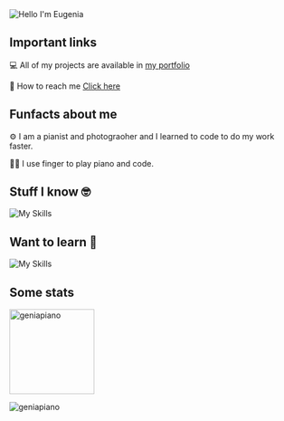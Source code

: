 <img alt="Hello I'm Eugenia" align="center" src="https://readme-typing-svg.demolab.com?font=Fira+Code&size=19&pause=1000&color=A66FFF&center=false&vCenter=true&width=435&lines=Hello+I'm+Eugenia">





## Important links


💻 All of my projects are available in [my portfolio](https://github.com/GeniaPiano)

📧 How to reach me [Click here](https://github.com/GeniaPiano)

## Funfacts about me

⚙ I am a pianist and photograoher and I learned to code to do my work faster.

🐱‍👤 I use finger to play piano and code.

## Stuff I know 🤓

![My Skills](https://skillicons.dev/icons?i=git,github,nodejs,expressjs,mysql,jest,css,sass,bootstrap,react)

## Want to learn 🧠

![My Skills](https://skillicons.dev/icons?i=angular,typescript,firebase)

## Some stats

<span>
<img  height="150px" src="https://github-readme-stats.vercel.app/api/top-langs?username=geniapiano&show_icons=true&locale=en&layout=compact&theme=transparent" alt="geniapiano" /> 
</span>


<p align="left"> <img src="https://komarev.com/ghpvc/?username=geniapiano&label=Profile%20views&color=0e75b6&style=flat" alt="geniapiano" /> </p>
